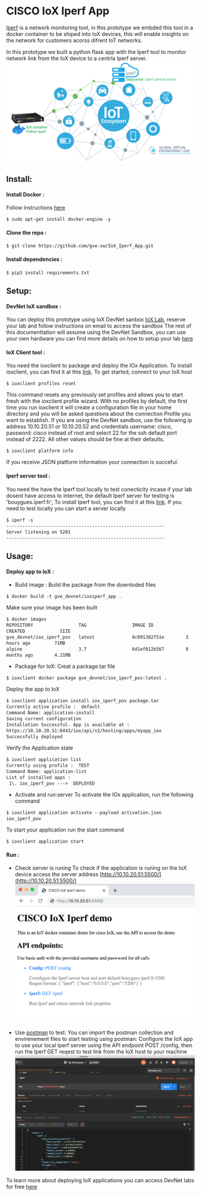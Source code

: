 # CISCO IoX Iperf App
[Iperf](https://iperf.fr/) is a network monitoring tool, in this prototype we embded this tool in a docker container to be shiped into IoX devices, this will enable insights on the network for customers acorss difrent IoT networks.


In this prototype we built a python flask app with the Iperf tool to monitor network link from the IoX device to a centrla Iperf server.
![alt text][Prototype]

[Prototype]:./prototype.png "Prototype workflow"

## Install:

#### Install Docker :
Follow instructions [here](https://runnable.com/docker/getting-started/)
```
$ sudo apt-get install docker-engine -y
```

#### Clone the repo :
```
$ git clone https://github.com/gve-sw/IoX_Iperf_App.git
```

#### Install dependencies :
```
$ pip3 install requirements.txt
```

## Setup:
#### DevNet IoX sandbox :
You can deploy this prototype using IoX DevNet sanbox [IoX Lab](https://devnetsandbox.cisco.com/RM/Diagram/Index/856d2943-eded-4f45-a76b-e50ee3dc9c02?diagramType=Topology), reserve your lab and follow instructions on email to access the sandbox
The rest of this documenttation will assume using the DevNet Sandbox, you can use your own hardware you can find more details on how to setup your lab [here](https://developer.cisco.com/docs/iox/)

#### IoX Client tool :
You need the ioxclient to package and deploy the IOx Application. To install ioxclient, you can find it at this [link](https://developer.cisco.com/docs/iox/#!iox-resource-downloads/downloads).
To get started, connect to your IoX host
```
$ ioxclient profiles reset
```
This command resets any previously set profiles and allows you to start fresh with the ioxclient profile wizard.
With no profiles by default, the first time you run ioxclient it will create a configuration file in your home directory and you will be asked questions about the connection Profile you want to establish.
If you are using the DevNet sandbox, use the following ip address 10.10.20.51 or 10.10.20.52 and credentials username: cisco, password: cisco instead of root and select 22 for the ssh default port instead of 2222. All other values should be fine at their defaults.
```
$ ioxclient platform info
```
If you receive JSON platform information your connection is succeful. 

#### Iperf server tool :
You need the have the Iperf tool locally to test conecticity incase if your lab dosent have access to internet, the default Iperf server for testing is 'bouygues.iperf.fr', To install Iperf tool, you can find it at this [link](https://iperf.fr/iperf-download.php).
If you need to test locally you can start a server locally 
```
$ iperf -s
-----------------------------------------------------------
Server listening on 5201
-----------------------------------------------------------

```


## Usage:
#### Deploy app to IoX :
- Build image :
Build the package from the downloded files  
```
$ docker build -t gve_devnet/ioxiperf_app .
```

Make sure your image has been built
```
$ docker images
REPOSITORY                 TAG                 IMAGE ID            CREATED             SIZE
gve_devnet/iox_iperf_pov   latest              8c091382f51e        3 hours ago         71MB
alpine                     3.7                 6d1ef012b567        9 months ago        4.21MB
```
- Package for IoX:
Creat a package.tar file 
```
$ ioxclient docker package gve_devnet/iox_iperf_pov:latest .
```
Deploy the app to IoX
```
$ ioxclient application install iox_iperf_pov package.tar
Currently active profile :  default
Command Name: application-install
Saving current configuration
Installation Successful. App is available at : https://10.10.20.51:8443/iox/api/v2/hosting/apps/myapp_iox
Successfully deployed
```
Verify the Application state
```
$ ioxclient application list
Currently using profile :  TEST
Command Name: application-list
List of installed apps :
 1\. iox_iperf_pov --->  DEPLOYED
```
- Activate and run:server
To activate the IOx application, run the following command
```
$ ioxclient application activate --payload activation.json iox_iperf_pov
```
To start your application run the start command
```
$ ioxclient application start
```

#### Run :
- Check server is runing
To check if the application is runing on the IoX device access the server address [http://10.10.20.51:5500/](http://10.10.20.51:5500/)
![alt text][Serevr]

[Serevr]:./server.png "Server web"
- Use [postman](https://www.getpostman.com/) to test:
You can import the postman collection and envirenement files to start testing using postman:
Configure the IoX app to use your local Iperf server using the API endpoint POST /config, then run the Iperf GET reqest to test link from the IoX host to your machine
![alt text][Postman]

[Postman]:./postman.png "postman"

To learn more about deploying IoX applications you can access DevNet labs for free [here](https://developer.cisco.com/learning/modules/iox-basic/iot-iox-app-docker/step/1)





